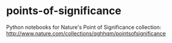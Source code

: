 # points-of-significance
Python notebooks for Nature's Point of Significance collection: http://www.nature.com/collections/qghhqm/pointsofsignificance 
